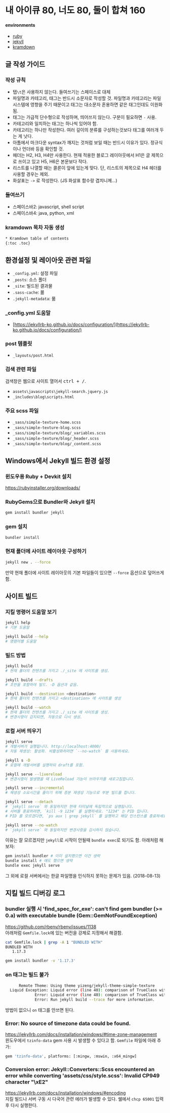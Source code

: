# 내 아이큐 80, 너도 80, 둘이 합쳐 160

#### environments

- [ruby](https://www.ruby-lang.org/ko/)
- [jekyll](https://jekyllrb.com/)
- [kramdown](https://kramdown.gettalong.org/)

## 글 작성 가이드

### 작성 규칙

- 탭`\t`은 사용하지 않는다. 들여쓰기는 스페이스로 대체
- 파일명과 카테고리, 태그는 반드시 소문자로 작성할 것. 파일명과 카테고리는 파일 시스템에 영향을 주기 때문이고 태그는 대소문자 혼용하면 같은 태그인데도 이원화됨.
- 태그는 가급적 단수형으로 작성하며, 띄어쓰지 않는다. 구분이 필요하면 `-` 사용.
- 카테고리와 일치하는 태그는 하나씩 있어야 함.
- 카테고리는 하나만 작성한다. 여러 깊이의 분류를 구성하는것보다 태그를 여러개 두는 게 낫다.
- 아톰에서 마크다운 syntax가 깨지는 것처럼 보일 때는 반드시 이유가 있다. 정규식이나 언더바 등을 확인할 것.
- 헤더는 H2, H3, H4만 사용한다. 현재 적용한 블로그 레이아웃에서 H1은 글 제목으로 쓰이고 있고 H5, H6은 본문보다 작다.
- 리스트를 나열할 때는 콜론이 앞에 있는게 맞다. 단, 리스트의 제목으로 H4 헤더를 사용할 경우는 제외.
- 화살표는 `->` 로 작성한다. (JS 화살표 함수랑 겹치니께...)

### 들여쓰기

- 스페이스바2: javascript, shell script
- 스페이스바4: java, python, xml

### kramdown 목차 자동 생성

```html
* Kramdown table of contents
{:toc .toc}
```

## 환경설정 및 레이아웃 관련 파일

- `_config.yml`: 설정 파일
- `_posts`: 소스 폴더
- `_site`: 빌드된 결과물
- `.sass-cache`: 몲
- `.jekyll-metadata`: 몲

### \_config.yml 도움말

- [https://jekyllrb-ko.github.io/docs/configuration/](https://jekyllrb-ko.github.io/docs/configuration/)

### post 템플릿

- `_layouts/post.html`

### 검색 관련 파일

검색창은 웹으로 사이트 열어서 <kbd>ctrl + /</kbd>.

- `assets\javascripts\jekyll-search.jquery.js`
- `_includes\blog\scripts.html`

### 주요 scss 파일

- `_sass/simple-texture-home.scss`
- `_sass/simple-texture-blog.scss`
- `_sass/simple-texture/blog/_variables.scss`
- `_sass/simple-texture/blog/_header.scss`
- `_sass/simple-texture/blog/_content.scss`

## Windows에서 Jekyll 빌드 환경 설정

### 윈도우용 Ruby + Devkit 설치

https://rubyinstaller.org/downloads/

### RubyGems으로 Bundler와 Jekyll 설치

```bash
gem install bundler jekyll
```

### gem 설치

```bash
bundler install
```

### 현재 폴더에 사이트 레이아웃 구성하기

```bash
jekyll new . --force
```

만약 현재 폴더에 사이트 레이아웃의 기본 파일들이 있으면 `--force` 옵션으로 덮어쓰게 함.

## 사이트 빌드

### 지킬 명령어 도움말 보기

```bash
jekyll help
# 기본 도움말

jekyll build --help
# 명령어별 도움말
```

### 빌드 방법

```bash
jekyll build
# 현재 폴더의 컨텐츠를 가지고 ./_site 에 사이트를 생성.

jekyll build --drafts
# 초안을 포함하여 빌드. -D 옵션과 같음.

jekyll build --destination <destination>
# 현재 폴더의 컨텐츠를 가지고 <destination> 에 사이트를 생성

jekyll build --watch
# 현재 폴더의 컨텐츠를 가지고 ./_site 에 사이트를 생성.
# 변경사항이 감지되면, 자동으로 다시 생성.
```

### 로컬 서버 띄우기

```bash
jekyll serve
# 개발서버가 실행됩니다. http://localhost:4000/
# 자동 재생성: 활성화. 비활성화하려면 `--no-watch` 를 사용하세요.

jekyll s -D
# 로컬에 개발서버를 실행하되 draft를 포함.

jekyll serve --livereload
# 변경사항이 발생했을 때 LiveReload 기능이 브라우저를 새로고침합니다.

jekyll serve --incremental
# 재생성 소요시간을 줄이기 위해 증분 재생성 기능으로 부분 빌드를 합니다.

jekyll serve --detach
# `jekyll serve` 와 동일하지만 현재 터미널에 독립적으로 실행됩니다.
# 서버를 종료하려면, `kill -9 1234` 를 실행하세요. "1234" 는 PID 입니다.
# PID 를 모르겠다면, `ps aux | grep jekyll` 를 실행하고 해당 인스턴스를 종료하세요

jekyll serve --no-watch
# `jekyll serve` 와 동일하지만 변경사항을 감시하지 않습니다.
```

이유는 잘 모르겠지만 `jekyll`로 시작이 안될때 `bundle exec`로 되기도 함. 아래처럼 해보자:

```bash
gem install bundler # 이미 설치했으면 이건 생략
bundle install # 얘도 했으면 생략
bundle exec jekyll serve
```

그 외에 로컬 서버에서는 한글 파일명을 인식하지 못하는 문제가 있음. (2018-08-13)

## 지킬 빌드 디버깅 로그

### bundler 실행 시 'find_spec_for_exe': can't find gem bundler (>= 0.a) with executable bundle (Gem::GemNotFoundException)

https://github.com/rbenv/rbenv/issues/1138  
아래처럼 `Gemfile.lock`에 있는 버전을 강제로 지정해서 해결함.

```bash
cat Gemfile.lock | grep -A 1 "BUNDLED WITH"
BUNDLED WITH
   1.17.3

gem install bundler -v '1.17.3'
```

### on 태그는 빌드 불가

```bash
      Remote Theme: Using theme yizeng/jekyll-theme-simple-texture
  Liquid Exception: Liquid error (line 40): comparison of TrueClass with String failed in /_layouts/post.html
             Error: Liquid error (line 40): comparison of TrueClass with String failed
             Error: Run jekyll build --trace for more information.
```

방법이 없으니 `on` 태그를 안쓰면 된다.

### Error:  No source of timezone data could be found.

https://jekyllrb.com/docs/installation/windows/#time-zone-management  
윈도우에서 `tzinfo-data` gem 사용 시 발생할 수 있다고 함. `Gemfile` 파일에 아래 추가:

```bash
gem 'tzinfo-data', platforms: [:mingw, :mswin, :x64_mingw]
```

### Conversion error: Jekyll::Converters::Scss encountered an error while converting 'assets/css/style.scss': Invalid CP949 character "\xE2"

https://jekyllrb.com/docs/installation/windows/#encoding  
지킬 빌드나 서버 구동 시 다국어 관련 에러가 발생할 수 있다. 쉘에서 `chcp 65001` 입력 후 다시 실행한다.
